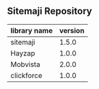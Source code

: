Sitemaji Repository
--

|library name|version|
|---|---|
|sitemaji|1.5.0|
|Hayzap|1.0.0|
|Mobvista|2.0.0|
|clickforce|1.0.0|
